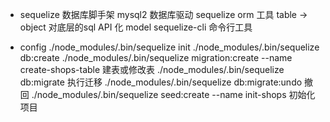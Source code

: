 - sequelize 数据库脚手架
    mysql2 数据库驱动
    sequelize orm 工具 table -> object
    对底层的sql API 化 model
    sequelize-cli 命令行工具

- config
  ./node_modules/.bin/sequelize init
  ./node_modules/.bin/sequelize db:create
  ./node_modules/.bin/sequelize migration:create --name create-shops-table 建表或修改表
  ./node_modules/.bin/sequelize db:migrate 执行迁移
  ./node_modules/.bin/sequelize db:migrate:undo 撤回
  ./node_modules/.bin/sequelize seed:create --name init-shops 初始化项目